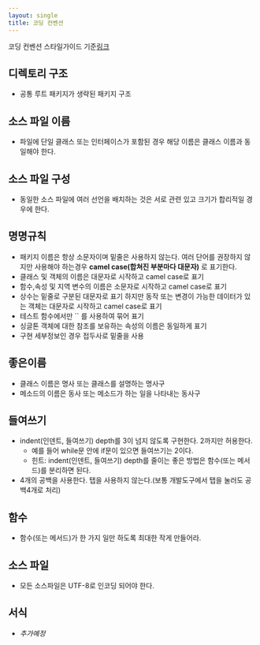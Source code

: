 ```yaml
---
layout: single
title: 코딩 컨벤션
---
```



코딩 컨벤션 스타일가이드 기준[링크](https://kotlinlang.org/docs/coding-conventions.html)

## 디렉토리 구조

- 공통 루트 패키지가 생략된 패키지 구조

## 소스 파일 이름

-  파일에 단일 클래스 또는 인터페이스가 포함된 경우 해당 이름은 클래스 이름과 동일해야 한다.

## 소스 파일 구성

- 동일한 소스 파일에 여러 선언을 배치하는 것은 서로 관련 있고 크기가 합리적일 경우에 한다.


## 명명규칙

- 패키지 이름은 항상 소문자이며 밑줄은 사용하지 않는다. 여러 단어를 권장하지 않지만 사용해야 하는경우 **camel case(합쳐진 부분마다 대문자)** 로 표기한다.
- 클래스 및 객체의 이름은 대문자로 시작하고 camel case로 표기
- 함수,속성 및 지역 변수의 이름은 소문자로 시작하고 camel case로 표기
- 상수는 밑줄로 구분된 대문자로 표기 하지만 동작 또는 변경이 가능한 데이터가 있는 객체는 대문자로 시작하고 camel case로 표기
- 테스트 함수에서만 `` 를 사용하여 묶어 표기
- 싱글톤 객체에 대한 참조를 보유하는 속성의 이름은 동일하게 표기
- 구현 세부정보인 경우 접두사로 밑줄을 사용

## 좋은이름

- 클래스 이름은 명사 또는 클래스를 설명하는 명사구
- 메소드의 이름은 동사 또는 메소드가 하는 일을 나타내는 동사구

## 들여쓰기

- indent(인덴트, 들여쓰기) depth를 3이 넘지 않도록 구현한다. 2까지만 허용한다.
  * 예를 들어 while문 안에 if문이 있으면 들여쓰기는 2이다.
  * 힌트: indent(인덴트, 들여쓰기) depth를 줄이는 좋은 방법은 함수(또는 메서드)를 분리하면 된다.
- 4개의 공백을 사용한다. 탭을 사용하지 않는다.(보통 개발도구에서 탭을 눌러도 공백4개로 처리)

## 함수

- 함수(또는 메서드)가 한 가지 일만 하도록 최대한 작게 만들어라.

## 소스 파일

- 모든 소스파일은 UTF-8로 인코딩 되어야 한다.

## 서식

- *추가예정*
